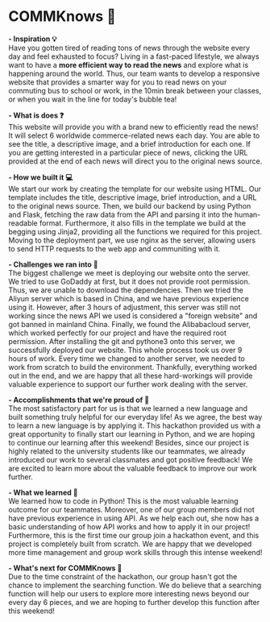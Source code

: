 # COMMKnows 📰

**- Inspiration 💡** <br>
Have you gotten tired of reading tons of news through the website every day and feel exhausted to focus? Living in a
fast-paced lifestyle, we always want to have a  **more efficient way to read the news** and explore what is happening
around the world. Thus, our team wants to develop a responsive website that provides a smarter way for you to read news
on your commuting bus to school or work, in the 10min break between your classes, or when you wait in the line for
today's bubble tea!

**- What is does ❓** <br>
This website will provide you with a brand new to efficiently read the news! It will select 6 worldwide commerce-related
news each day. You are able to see the title, a descriptive image, and a brief introduction for each one. If you are
getting interested in a particular piece of news, clicking the URL provided at the end of each news will direct you to
the original news source.

**- How we built it 💻** <br>
We start our work by creating the template for our  website using HTML. Our template includes the title, descriptive image, brief introduction, and a URL to the original news source. Then, we build our backend by using Python and Flask, fetching the raw data from the API and parsing it into the human-readable format. Furthermore, it also fills in the template we build at the begging using Jinja2, providing all the functions we required for this project. Moving to the deployment part, we use nginx as the server, allowing users to send HTTP requests to the web app and communiting with it.

**- Challenges we ran into 🧐** <br>
The biggest challenge we meet is deploying our website onto the server. We tried to use GoDaddy at first, but it does not provide root permission. Thus, we are unable to download the dependencies. Then we tried the Aliyun server which is based in China, and we have previous experience using it. However, after 3 hours of adjustment, this server was still not working since the news API we used is considered a "foreign website" and got banned in mainland China. Finally, we found the Alibabacloud server, which worked perfectly for our project and have the required root permission. After installing the git and pythone3 onto this server, we successfully deployed our website. This whole process took us over 9 hours of work. Every time we changed to another server, we needed to work from scratch to build the environment. Thankfully, everything worked out in the end, and we are happy that all these hard-workings will provide valuable experience to support our further work dealing with the server. 

**- Accomplishments that we're proud of 🥳** <br>
The most satisfactory part for us is that we learned a new language and built something truly helpful for our everyday
life! As we agree, the best way to learn a new language is by applying it. This hackathon provided us with a great
opportunity to finally start our learning in Python, and we are hoping to continue our learning after this weekend!
Besides, since our project is highly related to the university students like our teammates, we already introduced our
work to several classmates and got positive feedback! We are excited to learn more about the valuable feedback to
improve our work further.

**- What we learned 📝** <br>
We learned how to code in Python! This is the most valuable learning outcome for our teammates. Moreover, one of our
group members did not have previous experience in using API. As we help each out, she now has a basic understanding of
how API works and how to apply it in our project! Furthermore, this is the first time our group join a hackathon event,
and this project is completely built from scratch. We are happy that we developed more time management and group work
skills through this intense weekend!

**- What's next for COMMKnows 📌** <br>
Due to the time constraint of the hackathon, our group hasn't got the chance to implement the searching function. We do
believe that a searching function will help our users to explore more interesting news beyond our every day 6 pieces,
and we are hoping to further develop this function after this weekend!



